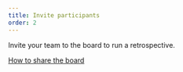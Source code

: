 ```yaml
---
title: Invite participants
order: 2
---
```


Invite your team to the board to run a retrospective.

[How to share the board](howTo:multiple-objects)
